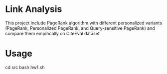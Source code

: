 # Link Analysis
This project include PageRank algorithm with different personalized variants (PageRank, Personalized PageRank, and Query-sensitive PageRank) and compare them empirically on CiteEval dataset

# Usage
cd src
bash hw1.sh